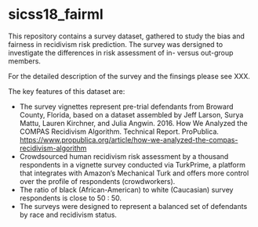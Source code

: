 # sicss18_fairml

This repository contains a survey dataset, gathered to study the bias and fairness in recidivism risk prediction. The survey was dersigned to investigate the differences in risk assessment of in- versus out-group members.

For the detailed description of the survey and the finsings please see XXX.

The key features of this dataset are:

* The survey vignettes represent pre-trial defendants from Broward County, Florida, based on a dataset assembled by Jeff Larson, Surya Mattu, Lauren Kirchner, and Julia Angwin. 2016. How We Analyzed the COMPAS Recidivism Algorithm. Technical Report. ProPublica.
https://www.propublica.org/article/how-we-analyzed-the-compas-recidivism-algorithm
* Crowdsourced human recidivism risk assessment by a thousand respondents in a vignette survey conducted via TurkPrime, a platform that integrates with Amazon’s Mechanical Turk and offers more control over the profile of respondents (crowdworkers).
* The ratio of black (African-American) to white (Caucasian) survey respondents is close to 50 : 50.
* The surveys were designed to represent a balanced set of defendants by race and recidivism status.


[//]: # (script . )

[//]: # (detailed description of the dataset )

[//]: # (For more detailes please see our paper:)
[//]: # (The Role of In-Group Bias and Balanced Data: A Comparison of Human and Machine Recidivism Risk Predictions)
[//]: # (Arpita Biswas, Marta Kolczynska, Saana Rantanen, Polina Rozenshtein)

[//]: # (If you use this data in your research please cite our corresponding paper.)

[//]: # (bibtex entry:)
